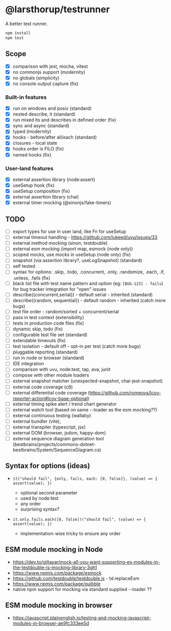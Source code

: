 # @larsthorup/testrunner

A better test runner.

```bash
npm install
npm test
```

## Scope

- [x] comparison with jest, mocha, vitest
- [x] no commonjs support (modernity)
- [x] no globals (simplicity)
- [x] no console output capture (fix)

### Built-in features

- [x] run on windows and posix (standard)
- [x] nested describe, it (standard)
- [x] run mixed its and describes in defined order (fix)
- [x] sync and async (standard)
- [x] typed (modernity)
- [x] hooks - before/after all/each (standard)
- [x] closures - local state
- [x] hooks order is FILO (fix)
- [x] named hooks (fix)

### User-land features

- [x] external assertion library (node:assert)
- [x] useSetup hook (fix)
- [x] useSetup composition (fix)
- [x] external assertion library (chai)
- [x] external timer mocking (@sinonjs/fake-timers)

## TODO

- [ ] export types for use in user land, like Fn for useSetup
- [ ] external timeout handling - https://github.com/lukeed/uvu/issues/33
- [ ] external method mocking (sinon, testdouble)
- [ ] external esm mocking (import map, esmock (node only))
- [ ] scoped mocks, use mocks in useSetup (node only) (fix)
- [ ] snapshot (via assertion library?, useLogSnapshot) (standard)
- [ ] self tested
- [ ] syntax for options: .skip, .todo, .concurrent, .only, .randomize, .each, .if, .unless, .fails (fix)
- [ ] black list file with test name pattern and option (eg: `[BUG-123] - fails`) for bug tracker integration for "open" issues
- [ ] describe({concurrent,serial}) - default serial - inherited (standard)
- [ ] describe({random, sequential}) - default random - inherited (catch more bugs)
- [ ] test file order - random/sorted + concurrent/serial
- [ ] pass in test context (extensibility)
- [ ] tests in production code files (fix)
- [ ] dynamic skip, todo (fix)
- [ ] configurable test file set (standard)
- [ ] extendable timeouts (fix)
- [ ] test isolation - default off - opt-in per test (catch more bugs)
- [ ] pluggable reporting (standard)
- [ ] run in node or browser (standard)
- [ ] IDE integration
- [ ] comparison with uvu, node:test, tap, ava, junit
- [ ] compose with other module loaders
- [ ] external snapshot matcher (unexpected-snapshot, chai-jest-snapshot)
- [ ] external code coverage (c8)
- [ ] external differential code coverage (https://github.com/romeovs/lcov-reporter-action#lcov-base-optional)
- [ ] external timing spike alert / trend chart generator
- [ ] external watch tool (based on same --loader as the esm mocking??)
- [ ] external continuous testing (wallaby)
- [ ] external bundler (vite),
- [ ] external transpiler (typescript, jsx)
- [ ] external DOM (browser, jsdom, happy-dom)
- [ ] external sequence diagram generation tool (bestbrains/projects/commons-dotnet-bestbrains/System/SequenceDiagram.cs)

## Syntax for options (ideas)

- `it("should fail", {only, fails, each: [0, false]}, (value) => { assert(value); })`

  - optional second parameter
  - used by node:test
  - any order
  - surprising syntax?

- `it.only.fails.each([0, false])("should fail", (value) => { assert(value); })`
  - implementation-wise tricky to ensure any order

## ESM module mocking in Node

- https://dev.to/giltayar/mock-all-you-want-supporting-es-modules-in-the-testdouble-js-mocking-library-3gh1
- https://www.npmjs.com/package/esmock
- https://github.com/testdouble/testdouble.js - td.replaceEsm
- https://www.npmjs.com/package/quibble
- native npm support for mocking via standard supplied --loader ??

## ESM module mocking in browser

- https://javascript.plainenglish.io/testing-and-mocking-javascript-modules-in-browser-ae9fc333ee5d
